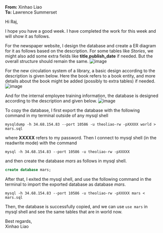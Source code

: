 **From:** Xinhao Liao  
**To:** Lawrence Summerset  

Hi Raj,  

I hope you have a good week. I have completed the work for this week and will show it as follows.

For the newspaper website, I design the database and create a ER diagram for it as follows based on the description. For some tables like *Stories*, we might also add some extra fields like **title**,**publish_date** if needed. But the overall structure should remain the same.
![image](https://user-images.githubusercontent.com/53862461/76786004-d4b5fb80-678c-11ea-9708-527191f10f51.png)

For the new circulation system of a library, a basic design according to the description is given below. Here the book refers to a book entity, and more details about the book might be added (possibly to extra tables) if needed.
![image](https://user-images.githubusercontent.com/53862461/76788870-1f864200-6792-11ea-9a01-3c7a5a81393b.png)

And for the internal employee training information, the database is designed according to the description and given below. 
![image](https://user-images.githubusercontent.com/53862461/76792528-9e32ad80-6799-11ea-81c5-c3f6f8ee06ea.png)

To copy the database, I first export the database with the following command in my terminal outside of any mysql shell
```shell
mysqldump -h 34.68.154.83 --port 10586 -u theoliao-rw -pXXXXX world > mars.sql 
```
where **XXXXX** refers to my password. Then I connect to mysql shell (in the readwrite mode) with the command 
```shell
mysql -h 34.68.154.83 --port 10586 -u theoliao-rw -pXXXXX
```
and then create the database *mars* as follows in mysql shell.
```sql
create database mars;
```
After that, I exited the mysql shell, and use the following command in the terminal to import the exported database as database *mars*.
```shell
mysql -h 34.68.154.83 --port 10586 -u theoliao-rw -pXXXXX mars < mars.sql
```
Then, the database is successfully copied, and we can use `use mars` in mysql shell and see the same tables that are in world now.  

Best regards,  
Xinhao Liao
